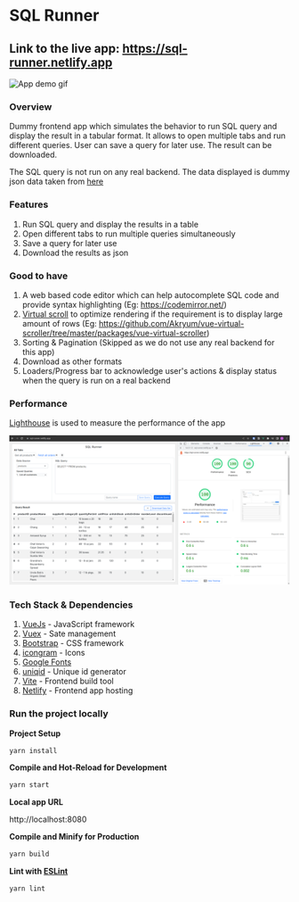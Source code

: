 # SQL Runner

## Link to the live app: https://sql-runner.netlify.app

![App demo gif](/demo.gif)

### Overview

Dummy frontend app which simulates the behavior to run SQL query and display the result in a tabular format. It allows to open multiple tabs and run different queries. User can save a query for later use. The result can be downloaded.

The SQL query is not run on any real backend. The data displayed is dummy json data taken from [here](https://github.com/graphql-compose/graphql-compose-examples/tree/master/examples/northwind/data/csv)

### Features

1. Run SQL query and display the results in a table
2. Open different tabs to run multiple queries simultaneously
3. Save a query for later use
4. Download the results as json

### Good to have

1. A web based code editor which can help autocomplete SQL code and provide syntax highlighting (Eg: https://codemirror.net/)
2. [Virtual scroll](https://blog.logrocket.com/virtual-scrolling-core-principles-and-basic-implementation-in-react/) to optimize rendering if the requirement is to display large amount of rows (Eg: https://github.com/Akryum/vue-virtual-scroller/tree/master/packages/vue-virtual-scroller)
3. Sorting & Pagination (Skipped as we do not use any real backend for this app)
4. Download as other formats
5. Loaders/Progress bar to acknowledge user's actions & display status when the query is run on a real backend

### Performance

[Lighthouse](https://developer.chrome.com/en/docs/lighthouse/) is used to measure the performance of the app

![Page speed performance data](performance-data.png)

### Tech Stack & Dependencies

1. [VueJs](https://vuejs.org/) - JavaScript framework
2. [Vuex](https://vuex.vuejs.org/) - Sate management
3. [Bootstrap](https://getbootstrap.com/) - CSS framework
4. [icongram](https://icongr.am/) - Icons
5. [Google Fonts](https://fonts.google.com/)
6. [uniqid](https://www.npmjs.com/package/uniqid) - Unique id generator
7. [Vite](https://vitejs.dev/) - Frontend build tool
8. [Netlify](https://www.netlify.com/) - Frontend app hosting

### Run the project locally

**Project Setup**

```sh
yarn install
```

**Compile and Hot-Reload for Development**

```sh
yarn start
```

**Local app URL**

http://localhost:8080

**Compile and Minify for Production**

```sh
yarn build
```

**Lint with [ESLint](https://eslint.org/)**

```sh
yarn lint
```
